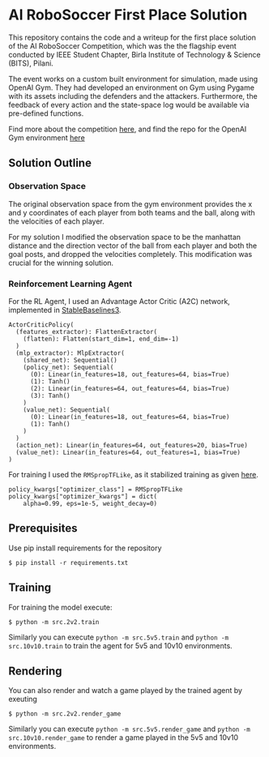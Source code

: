 # AI RoboSoccer First Place Solution

This repository contains the code and a writeup for the first place solution of the AI RoboSoccer Competition, which was the the flagship event conducted by IEEE Student Chapter, Birla Institute of Technology & Science (BITS), Pilani.

The event works on a custom built environment for simulation, made using OpenAI Gym. They had developed an environment on Gym using Pygame with its assets including the defenders and the attackers. Furthermore, the feedback of every action and the state-space log would be available via pre-defined functions. 

Find more about the competition [here](https://dare2compete.com/o/ai-robosoccer-apogee-bits-pilani-birla-institute-of-technology-science-bits-pilani-151055), and find the repo for the OpenAI Gym environment [here](https://github.com/IEEE-BITS-Pilani-Student-Chapter/robo-soccer)

## Solution Outline
### Observation Space
The original observation space from the gym environment provides the x and y coordinates of each player from both teams and the ball, along with the velocities of each player.

For my solution I modified the observation space to be the manhattan distance and the direction vector of the ball from each player and both the goal posts, and dropped the velocities completely. This modification was crucial for the winning solution.

### Reinforcement Learning Agent
For the RL Agent, I used an Advantage Actor Critic (A2C) network, implemented in [StableBaselines3](https://github.com/DLR-RM/stable-baselines3). 

```
ActorCriticPolicy(
  (features_extractor): FlattenExtractor(
    (flatten): Flatten(start_dim=1, end_dim=-1)
  )
  (mlp_extractor): MlpExtractor(
    (shared_net): Sequential()
    (policy_net): Sequential(
      (0): Linear(in_features=18, out_features=64, bias=True)
      (1): Tanh()
      (2): Linear(in_features=64, out_features=64, bias=True)
      (3): Tanh()
    )
    (value_net): Sequential(
      (0): Linear(in_features=18, out_features=64, bias=True)
      (1): Tanh()
    )
  )
  (action_net): Linear(in_features=64, out_features=20, bias=True)
  (value_net): Linear(in_features=64, out_features=1, bias=True)
)
```
For training I used the `RMSpropTFLike`, as it stabilized training as given [here](https://github.com/DLR-RM/stable-baselines3/pull/110#issuecomment-663255241).
```
policy_kwargs["optimizer_class"] = RMSpropTFLike
policy_kwargs["optimizer_kwargs"] = dict(
    alpha=0.99, eps=1e-5, weight_decay=0)
```

## Prerequisites
Use pip install requirements for the repository
```
$ pip install -r requirements.txt
```

## Training
For training the model execute:
```
$ python -m src.2v2.train
```
Similarly you can execute `python -m src.5v5.train` and `python -m src.10v10.train` to train the agent for 5v5 and 10v10 environments.

## Rendering
You can also render and watch a game played by the trained agent by exeuting
```
$ python -m src.2v2.render_game
```
Similarly you can execute `python -m src.5v5.render_game` and `python -m src.10v10.render_game` to render a game played in the 5v5 and 10v10 environments.